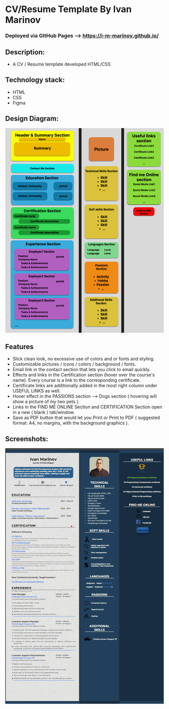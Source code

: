 # CV/Resume Template By Ivan Marinov
### Deployed via GItHub Pages --> https://i-m-marinov.github.io/

## Description:

- A CV / Resume template developed HTML/CSS

## Technology stack:
- HTML
- CSS
- Figma
  

## Design Diagram:

<p align="center">
<img src="./resume-diagram.png"/>
</p>


## Features
- Slick clean look, no excessive use of colors and or fonts and styling.
- Customizable pictures / icons / colors / background / fonts.
- Email link in the contact section that lets you click to email quickly.
- Effects and links in the Certification section (hover over the course's name). Every course is a link to the corresponding certificate.
- Certificate links are additionally added in the most right column under USEFUL LINKS as well.
- Hover effect in the PASSIONS section --> Dogs section ( hovering will show a picture of my two pets ).
- Links in the FIND ME ONLINE Section and CERTIFICATION Section open in a new ( blank ) tab/window.
- Save as PDF button that would let you Print or Print to PDF ( suggested format: A4, no margins, with the background graphics ).
  

## Screenshots: 

<p align="center">
<img src="./Resume-CV-Screenshot.png">
</p>









 
